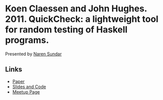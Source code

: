 # Koen Claessen and John Hughes. 2011. QuickCheck: a lightweight tool for random testing of Haskell programs.

Presented by [Naren Sundar][presenter]

## Links
- [Paper][paper]
- [Slides and Code][slides]
- [Meetup Page][meetup]

[presenter]: https://github.com/nanonaren
[paper]: http://www.cs.tufts.edu/~nr/cs257/archive/john-hughes/quick.pdf 
[slides]: http://nanonaren.wordpress.com/2014/10/11/quickcheck/
[meetup]: http://www.meetup.com/Papers-we-love-Bangalore/events/207538032/
